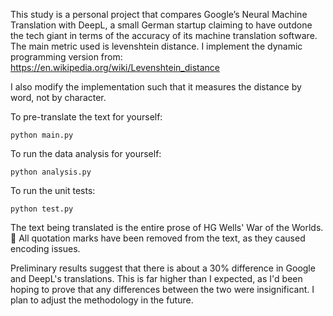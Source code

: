 This study is a personal project that compares Google’s Neural Machine Translation with DeepL, a small German startup claiming to have outdone the tech giant in terms of the accuracy of its machine translation software.
The main metric used is levenshtein distance. I implement the dynamic programming version from:
https://en.wikipedia.org/wiki/Levenshtein_distance

I also modify the implementation such that it measures the distance by word, not by character.

To pre-translate the text for yourself:
```
python main.py
```

To run the data analysis for yourself:
```
python analysis.py
```

To run the unit tests:
```
python test.py
```

The text being translated is the entire prose of HG Wells' War of the Worlds. 🚀 All quotation marks have been removed from the text, as they caused encoding issues.

Preliminary results suggest that there is about a 30% difference in Google and DeepL's translations. This is far higher than I expected, as I'd been hoping to prove that any differences between the two were insignificant. I plan to adjust the methodology in the future.